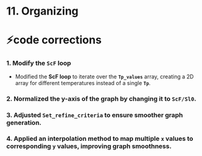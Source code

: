 # 11. Organizing

# ⚡️code corrections

### 1. Modify the `ScF` loop

- Modified the **ScF loop** to iterate over the **`Tp_values`** array, creating a 2D array for different temperatures instead of a single **`Tp`**.

### 2. Normalized the **y-axis** of the graph by changing it to **`ScF/Sl0`**.

### 3. Adjusted `Set_refine_criteria` to ensure smoother graph generation.

### 4. Applied an **interpolation method** to map multiple **`x`** values to corresponding **`y`** values, improving graph smoothness.